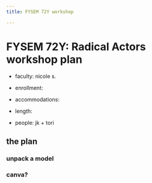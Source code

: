 ```yaml
---
title: FYSEM 72Y workshop

---
```


# FYSEM 72Y: Radical Actors workshop plan

- faculty: nicole s.
- enrollment:
- accommodations:

- length:
- people: jk + tori

## the plan
### unpack a model
### canva?